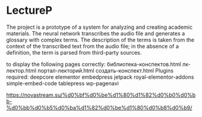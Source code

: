 # LectureP
The project is a prototype of a system for analyzing and creating academic materials.
The neural network transcribes the audio file and generates a glossary with complex terms. The description of the terms is taken from the context of the transcribed text from the audio file; in the absence of a definition, the term is parsed from third-party sources.

to display the following pages correctly:
библиотека-конспектов.html
лк-лектор.html
портал-лекторий.html
создать-конспект.html
Plugins required:
deepcore
elementor
embedpress
jetpack
royal-elementor-addons
simple-embed-code
tablepress
wp-pagenavi

https://novastream.su/%d0%bf%d0%be%d1%80%d1%82%d0%b0%d0%bb-%d0%bb%d0%b5%d0%ba%d1%82%d0%be%d1%80%d0%b8%d0%b9/
